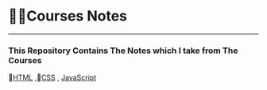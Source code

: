 # 🔎📝Courses Notes
-------------------------------------------------------------
### This Repository Contains <b font-><strong>The Notes</strong></b> which I take from The Courses
📌[HTML](https://github.com/AbdallahHemdan/Courses-Notes/tree/master/HTML%20Course) ,📏[CSS](https://github.com/AbdallahHemdan/Courses-Notes/tree/master/CSS%20Course) , [JavaScript](https://github.com/AbdallahHemdan/Courses-Notes/tree/master/JavaScript)
